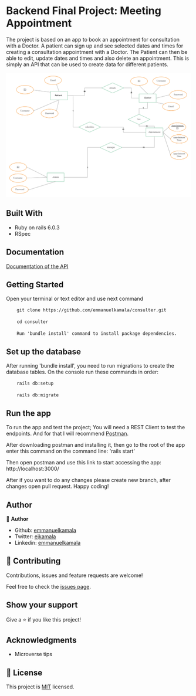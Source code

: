 # Backend Final Project: Meeting Appointment

The project is based on an app to book an appointment for consultation with a Doctor. A patient can sign up and see selected dates and times for creating a consultation appointment with a Doctor. The Patient can then be able to edit, update dates and times and also delete an appointment. This is simply an API that can be used to create data for different patients.

![screenshot](./docs/ERD.png)


## Built With

- Ruby on rails 6.0.3
- RSpec

## Documentation

[Documentation of the API](https://documenter.getpostman.com/view/12161529/TVCiTRdm#d8e3a480-62ea-4c81-972b-b3569fb0dbf4/)


## Getting Started

Open your terminal or text editor and use next command

        git clone https://github.com/emmanuelkamala/consulter.git

        cd consulter

        Run 'bundle install' command to install package dependencies.

## Set up the database
After running 'bundle install', you need to run migrations to create the database tables. On the console run these commands in order:


        rails db:setup

        rails db:migrate


## Run the app

To run the app and test the project; 
You will need a REST Client to test the endpoints. And for that I will recommend [Postman](https://postman.com/).

After downloading postman and installing it, then go to the root of the app enter this command on the command line:
'rails start'

Then open postman and use this link to start accessing the app:
http://localhost:3000/

After if you want to do any changes please create new branch, after changes open pull request.
Happy coding! 



## Author


👤 **Author**

- Github: [emmanuelkamala](https://github.com/emmanuelkamala)
- Twitter: [ejkamala](https://twitter.com/ejkamala)
- Linkedin: [emmanuelkamala](https://linkedin.com/in/emmanuelkamala)

## 🤝 Contributing

Contributions, issues and feature requests are welcome!

Feel free to check the [issues page](issues/).

## Show your support

Give a ⭐️ if you like this project!

## Acknowledgments

- Microverse tips

## 📝 License

This project is [MIT](lic.url) licensed.
